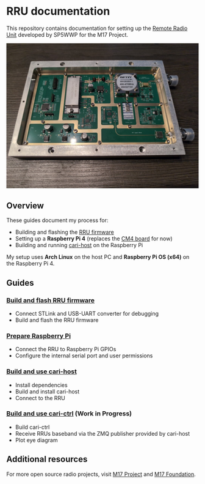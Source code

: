 # RRU documentation

This repository contains documentation for setting up the [Remote Radio Unit](https://github.com/M17-Project/rru-rf-hw) developed by SP5WWP for the M17 Project.

![RRU](images/rru.jpg)

## Overview

These guides document my process for:
- Building and flashing the [RRU firmware](https://github.com/M17-Project/rru-rf-fw.git)
- Setting up a **Raspberry Pi 4** (replaces the [CM4 board](https://github.com/M17-Project/rru-cm4-hw.git) for now)
- Building and running [cari-host](https://github.com/M17-Project/cari-host.git) on the Raspberry Pi

My setup uses **Arch Linux** on the host PC and **Raspberry Pi OS (x64)** on the Raspberry Pi 4.

## Guides

### [Build and flash RRU firmware](build_and_flash_firmware.md)
- Connect STLink and USB-UART converter for debugging
- Build and flash the RRU firmware

### [Prepare Raspberry Pi](prepare_raspberry_pi.md)
- Connect the RRU to Raspberry Pi GPIOs
- Configure the internal serial port and user permissions

### [Build and use cari-host](build_and_use_cari_host.md)
- Install dependencies
- Build and install cari-host
- Connect to the RRU

### [Build and use cari-ctrl](cari-ctrl-grc.md) (Work in Progress)
- Build cari-ctrl
- Receive RRUs baseband via the ZMQ publisher provided by cari-host
- Plot eye diagram

## Additional resources
For more open source radio projects, visit [M17 Project](https://m17project.org/) and [M17 Foundation](https://m17foundation.org/).
